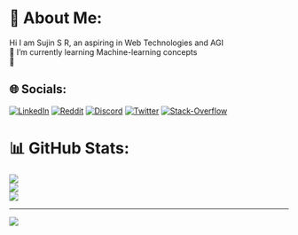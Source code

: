 # 💫 About Me:

Hi I am Sujin S R, an aspiring in Web Technologies and AGI<br>🌱 I’m currently learning Machine-learning concepts<br>💬

## 🌐 Socials:

[![LinkedIn](https://img.shields.io/badge/LinkedIn-%230077B5.svg?logo=linkedin&logoColor=white)](https://www.linkedin.com/in/sujin-s-r-582412174/) [![Reddit](https://img.shields.io/badge/Reddit-%23FF4500.svg?logo=Reddit&logoColor=white)](https://www.reddit.com/user/Frankenstein_400) [![Discord](https://img.shields.io/badge/Discord-%230077B5.svg?logo=Discord&logoColor=white)](https://discord.com/channels/@me) [![Twitter](https://img.shields.io/badge/Twitter-%231DA1F2.svg?logo=Twitter&logoColor=white)](https://twitter.com/dash_monn) [![Stack-Overflow](https://img.shields.io/badge/stack-overflow-%230077B5.svg?logo=stack-overflow&logoColor=white)](https://stackoverflow.com/users/16590361/sujin-s-r)

# 📊 GitHub Stats:

![](https://github-readme-stats.vercel.app/api?username=sujin-lifology&theme=dark&hide_border=false&include_all_commits=true&count_private=true)<br/>
![](https://github-readme-streak-stats.herokuapp.com/?user=sujin-lifology&theme=dark&hide_border=false&count_private=true)<br/>
![](https://github-readme-stats.vercel.app/api/top-langs/?username=sujin-lifology&theme=dark&hide_border=false&include_all_commits=true&count_private=true&layout=compact)

---

[![](https://visitcount.itsvg.in/api?id=sujin-lifology&icon=5&color=12)](https://visitcount.itsvg.in)

<!-- Proudly created with GPRM ( https://gprm.itsvg.in ) -->
